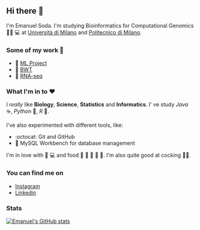 ## Hi there 👋

I'm Emanuel Soda. I'm studying Bioinformatics for Computational Genomics :man_scientist: :computer: at [Università di Milano](https://www.unimi.it/it) and [Politecnico di Milano](https://www.polimi.it).

### Some of my work :construction_worker:
- :brain: [ML Project](https://github.com/EmanuelSoda/ML_Homework)
- :snake: [BWT](https://github.com/EmanuelSoda/ProgrammingPython)
- :dna:		[RNA-seq](https://github.com/EmanuelSoda/TranscriptomicsProject)


### What I'm in to :heart:
I *really* like **Biology**, **Science**, **Statistics** and **Informatics**.
I' ve study *Java* :coffee:, *Python* :snake:, *R* :test_tube:.

I've also experimented with different tools, like:
- :octocat: Git and GitHub
- :dolphin: MySQL Workbench for database management

I'm in love with :apple: :computer: and food :bread: :spaghetti: :cut_of_meat:
:dumpling: :sushi:. 
I'm also quite good at cocking :cook:.

### You can find me on
- [Instagram](https://www.instagram.com/emanuel_soda/)
- [Linkedin](https://www.linkedin.com/in/emanuel-soda-5b3565188/)

### Stats

[![Emanuel's GitHub stats](https://github-readme-stats.vercel.app/api?username=EmanuelSoda&show_icons=true)](https://github.com/anuraghazra/github-readme-stats)
